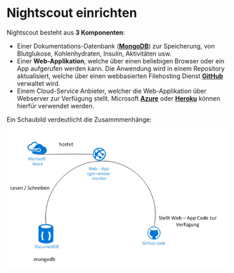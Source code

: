 # Nightscout einrichten

Nightscout besteht aus **3 Komponenten**:

* Einer Dokumentations-Datenbank ([**MongoDB**](https://www.mongodb.org/)) zur Speicherung, von Blutglukose, Kohlenhydraten, Insulin, Aktivitäten usw.
* Einer **Web-Applikation**, welche über einen beliebigen Browser oder ein App aufgerufen  werden kann. Die Anwendung wird in einem Repository aktualisiert, welche über einen webbasierten Filehosting Dienst [**GitHub**](https://github.com/) verwaltet wird.
* Einem Cloud-Service Anbieter, welcher die Web-Applikation über Webserver zur Verfügung stellt. Microsoft [**Azure**](https://azure.microsoft.com/de-de/pricing/free-trial/) oder [**Heroku**](https://www.heroku.com/) können hierfür verwendet werden.


Ein Schaubild verdeutlicht die Zusammmenhänge:

![nightscout scheme](../images/nightscout_scheme.jpg)







